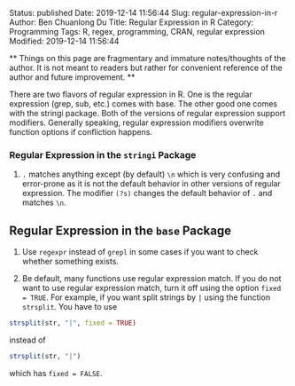 Status: published
Date: 2019-12-14 11:56:44
Slug: regular-expression-in-r
Author: Ben Chuanlong Du
Title: Regular Expression in R
Category: Programming
Tags: R, regex, programming, CRAN, regular expression
Modified: 2019-12-14 11:56:44

**
Things on this page are fragmentary and immature notes/thoughts of the author. 
It is not meant to readers but rather for convenient reference of the author and future improvement.
**

There are two flavors of regular expression in R.
One is the regular expression (grep, sub, etc.) comes with base. 
The other good one comes with the stringi package.
Both of the versions of regular expression support modifiers.
Generally speaking, regular expression modifiers overwrite function options if confliction happens. 

### Regular Expression in the `stringi` Package
1. `.` matches anything except (by default) `\n` 
which is very confusing and error-prone 
as it is not the default behavior in other versions of regular expression.
The modifier `(?s)` changes the default behavior of `.` and matches `\n`.

## Regular Expression in the `base` Package
1. Use `regexpr` instead of `grepl` in some cases if you want to check whether something exists.

2. Be default, many functions use regular expression match. 
If you do not want to use regular expression match, 
turn it off using the option `fixed = TRUE`.
For example, 
if you want split strings by `|` using the function `strsplit`. 
You have to use 
```R
strsplit(str, "|", fixed = TRUE)
```
instead of
```R
strsplit(str, "|")
```
which has `fixed = FALSE`.
